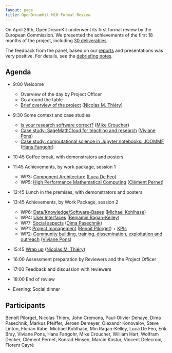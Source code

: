 ```yaml
---
layout: page
title: OpenDreamKit M18 Formal Review
---
```


On April 26th, OpenDreamKit underwent its first formal review by the
European Commission. We presented the achievements of the first 18
months of the project, including
[30 deliverables](https://github.com/OpenDreamKit/OpenDreamKit/issues?q=label%3AReportingPeriod1).

The feedback from the panel, based on our
[reports](/events_activities/reports/) and presentations was very
positive. For details, see the
[debriefing notes](/2017/04/26/first-project-review-debriefing/).

## Agenda

- 9:00 Welcome
   - Overview of the day by Project Officer
   - Go around the table
   - [Brief overview of the project](overview.pdf) ([Nicolas M. Thiéry](https://github.com/nthiery))

- 9:30 Some context and case studies
    - [Is your research software correct?](https://mikecroucher.github.io/ODK_isrsc/) ([Mike Croucher](https://github.com/mikecroucher))
    - [Case study: SageMathCloud for teaching and research](SageMathCloud) ([Viviane Pons](https://github.com/VivianePons))
    - [Case study: computational science in Jupyter notebooks: JOOMMF](joommf/joommf-slides.pdf) ([Hans Fangohr](https://github.com/fangohr))

- 10:45 Coffee break, with demonstrators and posters

- 11:45 Achievements, by work package, session 1
    - WP3: [Component Architecture](WP3/) ([Luca De Feo](https://github.com/defeo))
    - WP5: [High Performance Mathematical Computing](WP5-final.pdf) ([Clément Pernet](https://github.com/ClementPernet))

- 12:45 Lunch in the premises, with demonstrators and posters

- 13:45 Achievements, by Work Package, session 2
    - WP6: [Data/Knowledge/Software-Bases](https://gl.mathhub.info/MiKoMH/talks/raw/master/source/ODK/talks/WP6-Review1.pdf) ([Michael Kohlhase](https://github.com/kohlhase))
    - WP4: [User Interfaces](WP4/) ([Benjamin Ragan-Kelley](https://github.com/minrk))
    - WP7: [Social aspects](WP7/) ([Dima Pasechnik](https://github.com/dimpase))
    - WP1: [Project management](WP1.pdf) ([Benoît Pilorget](https://github.com/bpilorget)) + [KPIs](/meetings/2017-04-26-ProjectReviewPresentations/KPI/)
    - WP2: [Community building, training, dissemination, exploitation and outreach](WP2/) ([Viviane Pons](https://github.com/VivianePons))

- 15:45 [Wrap up](wrapup.pdf) ([Nicolas M. Thiéry](https://github.com/nthiery))
- 16:00 Assessment preparation by Reviewers and the Project Officer

- 17:00 Feedback and discussion with reviewers

- 18:00 End of review

- Evening: Social dinner

## Participants

Benoît Pilorget, Nicolas Thiéry, John Cremona, Paul-Olivier Dehaye,
Dima Pasechnik, Markus Pfeiffer, Jeroen Demeyer, Olexandr Konovalov,
Steve Linton, Florian Rabe, Michael Kohlhase, Min Ragan-Kelley, Luca De Feo,
Erik Bray, Viviane Pons, Hans Fangohr, Mike Croucher,
William Hart, Wolfram Decker, Clément Pernet, Konrad Hinsen,
Marcin Kostur, Vincent Delecroix, Florent Cayré
